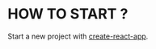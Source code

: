 # HOW TO START ?

Start a new project with [create-react-app](https://github.com/facebook/create-react-app).
